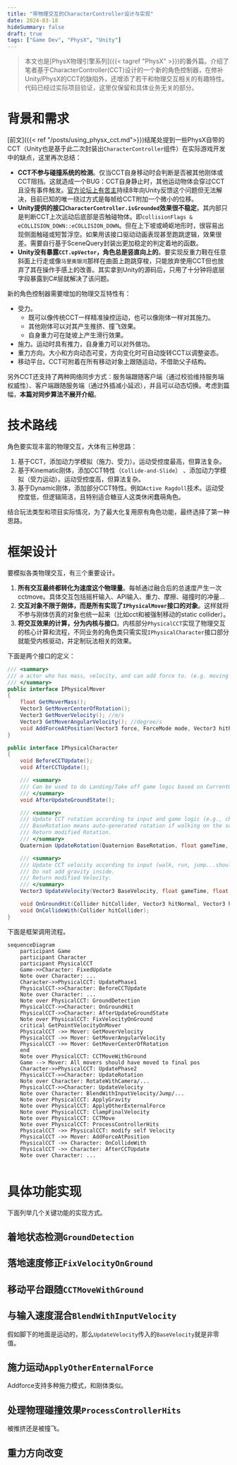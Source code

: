 ```yaml
---
title: "带物理交互的CharacterController设计与实现"
date: 2024-03-18
hideSummary: false
draft: true
tags: ["Game Dev", "PhysX", "Unity"]
---
```


> 本文也是[PhysX物理引擎系列]({{< tagref "PhysX" >}})的番外篇。介绍了笔者基于CharacterController(CCT)设计的一个新的角色控制器，在修补Unity/PhysX的CCT的缺陷外，还增添了若干和物理交互相关的有趣特性。代码已经过实际项目验证，这里仅保留和具体业务无关的部分。

# 背景和需求
[前文]({{< ref "/posts/using_physx_cct.md">}})结尾处提到一些PhysX自带的CCT（Unity也是基于此二次封装出`CharacterController`组件）在实际游戏开发中的缺点，这里再次总结：
- **CCT不参与碰撞系统的检测**。仅当CCT自身移动时会判断是否被其他刚体或CCT阻挡。这就造成一个BUG：CCT自身静止时，其他运动物体会穿过CCT且没有事件触发。[官方论坛上有苦主](https://discussions.unity.com/t/proper-collision-detection-with-charactercontroller/564371)持续8年向Unity反馈这个问题但无法解决，目前已知的唯一绕过方式是每帧给CCT附加一个微小的位移。
- **Unity提供的接口`CharacterController.isGrounded`效果很不稳定**。其内部只是判断CCT上次运动后底部是否触碰物体。即`collisionFlags & eCOLLISION_DOWN::eCOLLISION_DOWN`。但在上下坡或崎岖地形时，很容易出现侧面触碰或短暂浮空。如果用该接口驱动动画表现甚至跑跳逻辑，效果很差。需要自行基于SceneQuery封装出更加稳定的判定着地的函数。
- **Unity没有暴露`CCT.upVector`，角色总是竖直向上的**。要实现反重力鞋在任意斜面上行走或像`马里奥银河`那样在曲面上跑跳穿梭，只能放弃使用CCT但也放弃了其在操作手感上的改善。其实拿到Unity的源码后，只用了十分钟将底层字段暴露到C#层就解决了该问题。

新的角色控制器需要增加的物理交互特性有：
- 受力。
    - 既可以像传统CCT一样精准操控运动，也可以像刚体一样对其施力。
    - 其他刚体可以对其产生推挤、撞飞效果。
    - 自身重力可在陡坡上产生滑行效果。
- 施力。运动时具有推力，自身重力可以对外做功。
- 重力方向。大小和方向动态可变，方向变化时可自动旋转CCT以调整姿态。
- 移动平台。CCT可附着在所有移动对象上跟随运动，不借助父子结构。

另外CCT还支持了两种网络同步方式：服务端跟随客户端（通过校验维持服务端权威性）、客户端跟随服务端（通过外插减小延迟），并且可以动态切换。考虑到篇幅，**本篇对同步算法不展开介绍**。

# 技术路线
角色要实现丰富的物理交互，大体有三种思路：
1. 基于CCT，添加动力学模拟（施力、受力）。运动受控度最高，但算法复杂。
2. 基于Kinematic刚体，添加CCT特性（`Collide-and-Slide`） 、添加动力学模拟（受力运动）。运动受控度高，但算法复杂。
3. 基于Dynamic刚体，添加部分CCT特性。例如`Active Ragdoll`技术。运动受控度低，但逻辑简洁，且特别适合糖豆人这类休闲蠢萌角色。

结合玩法类型和项目实际情况，为了最大化复用原有角色功能，最终选择了第一种思路。

# 框架设计
要模拟各类物理交互，有三个重要设计。
1. **所有交互最终都转化为速度这个物理量**。每帧通过融合后的总速度产生一次cctmove。具体交互包括摇杆输入、API输入、重力、摩擦、碰撞时的冲量...
2. **交互对象不限于刚体，而是所有实现了`IPhysicalMover`接口的对象**。这样就将不参与刚体仿真的对象也统一起来（比如cct和被强制移动的static collider）。
3. **将交互效果的计算，分为内核与接口**。内核部分`PhysicalCCT`实现了物理交互的核心计算和流程，不同业务的角色类只需实现`IPhysicalCharacter`接口部分就能受内核驱动，并定制玩法相关的效果。

下面是两个接口的定义：
```cs
/// <summary>
/// a actor who has mass, velocity, and can add force to. (e.g. moving platform)
/// </summary>
public interface IPhysicalMover
{
    float GetMoverMass();
    Vector3 GetMoverCenterOfRotation();
    Vector3 GetMoverVelocity(); //m/s
    Vector3 GetMoverAngularVelocity(); //degree/s
    void AddForceAtPosition(Vector3 force, ForceMode mode, Vector3 hitPoint);
}

public interface IPhysicalCharacter
{
    void BeforeCCTUpdate();
    void AfterCCTUpdate();

    /// <summary>
    /// Can be used to do Landing/Take off game logic based on CurrentGroundState and LastGroundState
    /// </summary>
    void AfterUpdateGroundState();

    /// <summary>
    /// Update CCT rotation according to input and game logic (e.g., change Forward to moving dir, or rotate Up to align with gravity). 
    /// BaseRotation means auto-generated rotation if walking on the surface of a rotating platform.
    /// Return modified Rotation.
    /// </summary>
    Quaternion UpdateRotation(Quaternion BaseRotation, float gameTime, float deltaTime);

    /// <summary>
    /// Update CCT velocity according to input (walk, run, jump...should have different speed) and game logic (e.g., if Dead, set velocity to zero).
    /// Do not add gravity inside.
    /// Return modified Velocity.
    /// </summary>
    Vector3 UpdateVelocity(Vector3 BaseVelocity, float gameTime, float deltaTime);

    void OnGroundHit(Collider hitCollider, Vector3 hitNormal, Vector3 hitPoint); // during GroundDetection
    void OnCollideWith(Collider hitCollider);
}
```

下面是框架调用流程。
```mermaid
sequenceDiagram
    participant Game
    participant Character
    participant PhysicalCCT
    Game->>Character: FixedUpdate
    Note over Character: ...
    Character->>PhysicalCCT: UpdatePhase1
    PhysicalCCT->>Character: BeforeCCTUpdate
    Note over Character: ...
    Note over PhysicalCCT: GroundDetection
    PhysicalCCT->>Character: OnGroundHit
    PhysicalCCT->>Character: AfterUpdateGroundState
    Note over PhysicalCCT: FixVelocityOnGround
    critical GetPointVelocityOnMover
    PhysicalCCT ->> Mover: GetMoverVelocity
    PhysicalCCT ->> Mover: GetMoverAngularVelocity
    PhysicalCCT ->> Mover: GetMoverCenterOfRotation
    end
    Note over PhysicalCCT: CCTMoveWithGround
    Game --> Mover: All movers should have moved to final pos
    Character->>PhysicalCCT: UpdatePhase2
    PhysicalCCT->>Character: UpdateRotation
    Note over Character: RotateWithCamera/...
    PhysicalCCT->>Character: UpdateVelocity
    Note over Character: BlendWithInputVelocity/Jump/...
    Note over PhysicalCCT: ApplyGravity
    Note over PhysicalCCT: ApplyOtherExternalForce
    Note over PhysicalCCT: ClampFinalVelocity
    Note over PhysicalCCT: CCTMove
    Note over PhysicalCCT: ProcessControllerHits
    PhysicalCCT ->> PhysicalCCT: modify self Velocity
    PhysicalCCT ->> Mover: AddForceAtPosition
    PhysicalCCT ->> Character: OnCollideWith
    PhysicalCCT ->> Character: AfterCCTUpdate
    Note over Character: ...
    
```


# 具体功能实现
下面列举几个关键功能的实现方式。

## 着地状态检测`GroundDetection`

## 落地速度修正`FixVelocityOnGround`

## 移动平台跟随`CCTMoveWithGround`

## 与输入速度混合`BlendWithInputVelocity`
假如脚下的地面是运动的，那么`UpdateVelocity`传入的`BaseVelocity`就是非零值。

## 施力运动`ApplyOtherEnternalForce`
Addforce支持多种施力模式，和刚体类似。

## 处理物理碰撞效果`ProcessControllerHits`
被推挤还是被撞飞。

## 重力方向改变
